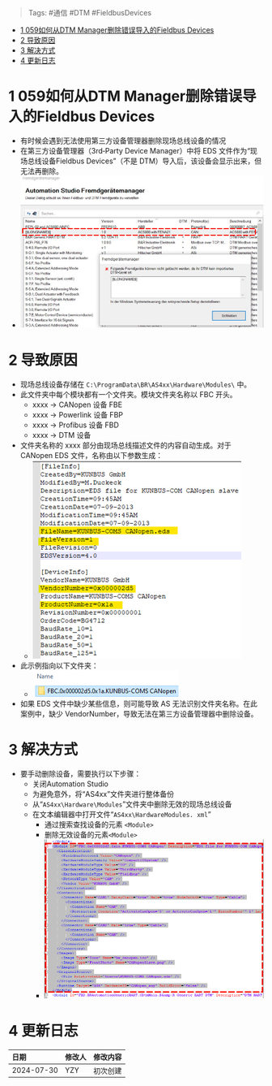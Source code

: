 > Tags: #通信 #DTM #FieldbusDevices

- [1 059如何从DTM Manager删除错误导入的Fieldbus Devices](#_1-059%E5%A6%82%E4%BD%95%E4%BB%8Edtm-manager%E5%88%A0%E9%99%A4%E9%94%99%E8%AF%AF%E5%AF%BC%E5%85%A5%E7%9A%84fieldbus-devices)
- [2 导致原因](#_2-%E5%AF%BC%E8%87%B4%E5%8E%9F%E5%9B%A0)
- [3 解决方式](#_3-%E8%A7%A3%E5%86%B3%E6%96%B9%E5%BC%8F)
- [4 更新日志](#_4-%E6%9B%B4%E6%96%B0%E6%97%A5%E5%BF%97)

# 1 059如何从DTM Manager删除错误导入的Fieldbus Devices

- 有时候会遇到无法使用第三方设备管理器删除现场总线设备的情况
- 在第三方设备管理器（3rd‑Party Device Manager）中将 EDS 文件作为“现场总线设备Fieldbus Devices”（不是 DTM）导入后，该设备会显示出来，但无法再删除。
- ![](FILES/059如何从DTM%20Manager删除错误导入的Fieldbus%20Devices/image-20240730000708384.png)

# 2 导致原因

- 现场总线设备存储在 `C:\ProgramData\BR\AS4xx\Hardware\Modules\` 中。
- 此文件夹中每个模块都有一个文件夹。模块文件夹名称以 FBC 开头。
    - xxxx → CANopen 设备 FBE
    - xxxx → Powerlink 设备 FBP
    - xxxx → Profibus 设备 FBD
    - xxxx → DTM 设备
- 文件夹名称的 xxxx 部分由现场总线描述文件的内容自动生成。对于 CANopen EDS 文件，名称由以下参数生成：
    - ![](FILES/059如何从DTM%20Manager删除错误导入的Fieldbus%20Devices/image-20240730000926775.png)
- 此示例指向以下文件夹：
    - ![](FILES/059如何从DTM%20Manager删除错误导入的Fieldbus%20Devices/image-20240730000957595.png)
- 如果 EDS 文件中缺少某些信息，则可能导致 AS 无法识别文件夹名称。在此案例中，缺少 VendorNumber，导致无法在第三方设备管理器中删除设备。

# 3 解决方式

- 要手动删除设备，需要执行以下步骤：
    - 关闭Automation Studio
    - 为避免意外，将“AS4xx”文件夹进行整体备份
    - 从“`AS4xx\Hardware\Modules`”文件夹中删除无效的现场总线设备
    - 在文本编辑器中打开文件“`AS4xx\HardwareModules. xml`”
        - 通过搜索查找设备的元素 `<Module>`
        - 删除无效设备的元素`<Module>`
        - ![](FILES/059如何从DTM%20Manager删除错误导入的Fieldbus%20Devices/image-20240730001231600.png)

# 4 更新日志

| 日期                             | 修改人 | 修改内容 |
| :----------------------------- | :-- | :--- |
| 2024-07-30 | YZY | 初次创建 |
